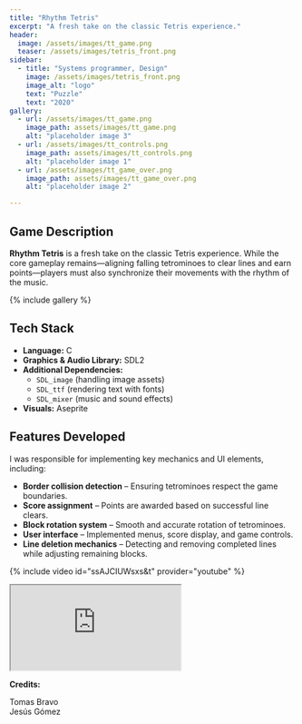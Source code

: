 ```yaml
---
title: "Rhythm Tetris"
excerpt: "A fresh take on the classic Tetris experience."
header:
  image: /assets/images/tt_game.png
  teaser: /assets/images/tetris_front.png
sidebar:
  - title: "Systems programmer, Design"
    image: /assets/images/tetris_front.png
    image_alt: "logo"
    text: "Puzzle"
    text: "2020"
gallery:
  - url: /assets/images/tt_game.png
    image_path: assets/images/tt_game.png
    alt: "placeholder image 3"
  - url: /assets/images/tt_controls.png
    image_path: assets/images/tt_controls.png
    alt: "placeholder image 1"
  - url: /assets/images/tt_game_over.png
    image_path: assets/images/tt_game_over.png
    alt: "placeholder image 2"

---
```


## Game Description
**Rhythm Tetris** is a fresh take on the classic Tetris experience. While the core gameplay remains—aligning falling tetrominoes to clear lines and earn points—players must also synchronize their movements with the rhythm of the music. 

{% include gallery %}

## Tech Stack
- **Language:** C
- **Graphics & Audio Library:** SDL2
- **Additional Dependencies:**
  - `SDL_image` (handling image assets)
  - `SDL_ttf` (rendering text with fonts)
  - `SDL_mixer` (music and sound effects)
- **Visuals:** Aseprite

## Features Developed
I was responsible for implementing key mechanics and UI elements, including:
- **Border collision detection** – Ensuring tetrominoes respect the game boundaries.
- **Score assignment** – Points are awarded based on successful line clears.
- **Block rotation system** – Smooth and accurate rotation of tetrominoes.
- **User interface** – Implemented menus, score display, and game controls.
- **Line deletion mechanics** – Detecting and removing completed lines while adjusting remaining blocks.

{% include video id="ssAJCIUWsxs&t" provider="youtube" %}
<iframe src="https://www.youtube.com/watch?v=ssAJCIUWsxs&t" allow="autoplay;"></iframe>

**Credits:**

Tomas Bravo \
Jesús Gómez 